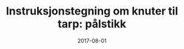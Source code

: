 ---
title: "Instruksjonstegning om knuter til tarp: pålstikk"
date: 2017-08-01
categories: Svart Hvit
tags: 
    - instruksjon
span: 2h
---